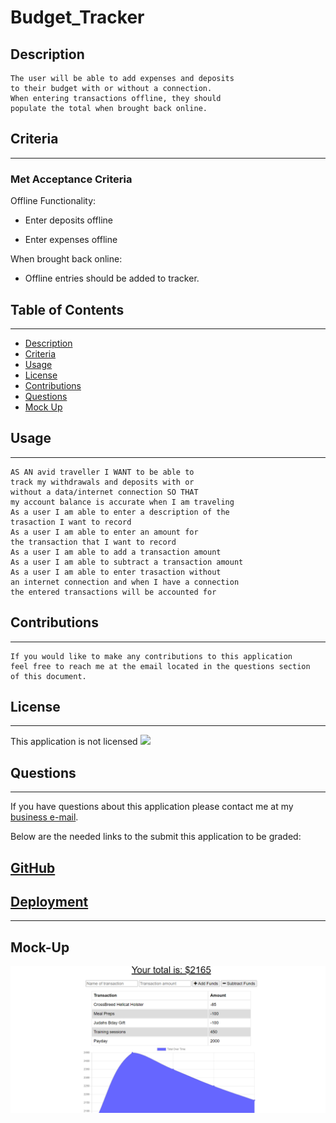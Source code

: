 # Budget_Tracker

## Description
```
The user will be able to add expenses and deposits
to their budget with or without a connection. 
When entering transactions offline, they should
populate the total when brought back online.
```
## Criteria
---
### Met Acceptance Criteria
Offline Functionality:

- Enter deposits offline

- Enter expenses offline

When brought back online:

- Offline entries should be added to tracker.


## Table of Contents
---

* [Description](#Description)
* [Criteria](#Criteria)
* [Usage](#Usage)
* [License](#License)
* [Contributions](#Contributions)
* [Questions](#Questions)
* [Mock Up](#Mock-Up)

## Usage
---
```
AS AN avid traveller I WANT to be able to
track my withdrawals and deposits with or
without a data/internet connection SO THAT
my account balance is accurate when I am traveling
As a user I am able to enter a description of the
trasaction I want to record
As a user I am able to enter an amount for 
the transaction that I want to record
As a user I am able to add a transaction amount
As a user I am able to subtract a transaction amount
As a user I am able to enter trasaction without 
an internet connection and when I have a connection
the entered transactions will be accounted for
```
## Contributions
---
```
If you would like to make any contributions to this application
feel free to reach me at the email located in the questions section
of this document.
```

## License
---
This application is  not licensed <img src="https://img.shields.io/badge/license-Unlicense-blue.svg"></img>

## Questions
---
If you have questions about this application please contact me at my <a href="beyond.committed@gmail.com">business e-mail</a>.

Below are the needed links to the submit this application to be graded:<br>
 ## [GitHub](https://github.com/beyondcommitted/Budget_Tracker)<br>
 ## [Deployment](https://budgetanytime.herokuapp.com/)
---
 ## Mock-Up
 ![Budget Tracker](https://github.com/beyondcommitted/Budget_Tracker/blob/main/public/images/BudgetTracker.png?raw=true)